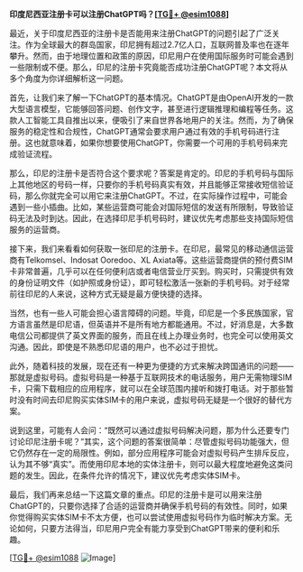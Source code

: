 **印度尼西亚注册卡可以注册ChatGPT吗？[[TG💪+ @esim1088](https://t.me/s/esim1088)]**

最近，关于印度尼西亚的注册卡是否能用来注册ChatGPT的问题引起了广泛关注。作为全球最大的群岛国家，印尼拥有超过2.7亿人口，互联网普及率也在逐年攀升。然而，由于地理位置和政策的原因，印尼用户在使用国际服务时可能会遇到一些限制或不便。那么，印尼的注册卡究竟能否成功注册ChatGPT呢？本文将从多个角度为你详细解析这一问题。

首先，让我们来了解一下ChatGPT的基本情况。ChatGPT是由OpenAI开发的一款大型语言模型，它能够回答问题、创作文字，甚至进行逻辑推理和编程等任务。这款人工智能工具自推出以来，便吸引了来自世界各地用户的关注。然而，为了确保服务的稳定性和合规性，ChatGPT通常会要求用户通过有效的手机号码进行注册。这也就意味着，如果你想要使用ChatGPT，你需要一个可用的手机号码来完成验证流程。

那么，印尼的注册卡是否符合这个要求呢？答案是肯定的。印尼的手机号码与国际上其他地区的号码一样，只要你的手机号码真实有效，并且能够正常接收短信验证码，那么你就完全可以用它来注册ChatGPT。不过，在实际操作过程中，可能会遇到一些小插曲。比如，某些运营商可能会对国际短信的发送有所限制，导致验证码无法及时到达。因此，在选择印尼手机号码时，建议优先考虑那些支持国际短信服务的运营商。

接下来，我们来看看如何获取一张印尼的注册卡。在印尼，最常见的移动通信运营商有Telkomsel、Indosat Ooredoo、XL Axiata等。这些运营商提供的预付费SIM卡非常普遍，几乎可以在任何便利店或者电信营业厅买到。购买时，只需提供有效的身份证明文件（如护照或身份证），即可轻松激活一张新的手机号码。对于经常前往印尼的人来说，这种方式无疑是最方便快捷的选择。

当然，也有一些人可能会担心语言障碍的问题。毕竟，印尼是一个多民族国家，官方语言虽然是印尼语，但英语并不是所有地方都能通用。不过，好消息是，大多数电信公司都提供了英文界面的服务，而且在线上办理业务时，也完全可以使用英文沟通。因此，即使是不熟悉印尼语的用户，也不必过于担忧。

此外，随着科技的发展，现在还有一种更为便捷的方式来解决跨国通讯的问题——那就是虚拟号码。虚拟号码是一种基于互联网技术的电话服务，用户无需物理SIM卡，只需下载相应的应用程序，就可以在全球范围内接听和拨打电话。对于那些暂时没有时间去印尼购买实体SIM卡的用户来说，虚拟号码无疑是一个很好的替代方案。

说到这里，可能有人会问：“既然可以通过虚拟号码解决问题，那为什么还要专门讨论印尼注册卡呢？”其实，这个问题的答案很简单：尽管虚拟号码功能强大，但它仍然存在一定的局限性。例如，部分应用程序可能会对虚拟号码产生排斥反应，认为其不够“真实”。而使用印尼本地的实体注册卡，则可以最大程度地避免这类问题的发生。因此，在条件允许的情况下，建议优先考虑实体SIM卡。

最后，我们再来总结一下这篇文章的重点。印尼的注册卡是可以用来注册ChatGPT的，只要你选择了合适的运营商并确保手机号码的有效性。同时，如果你觉得购买实体SIM卡不太方便，也可以尝试使用虚拟号码作为临时解决方案。无论如何，只要方法得当，印尼用户完全有能力享受到ChatGPT带来的便利和乐趣。

[[TG💪+ @esim1088](https://t.me/s/esim1088) ![Image](https://i.postimg.cc/4NQfJmqS/Snipaste-2025-05-13-00-14-12.png)]